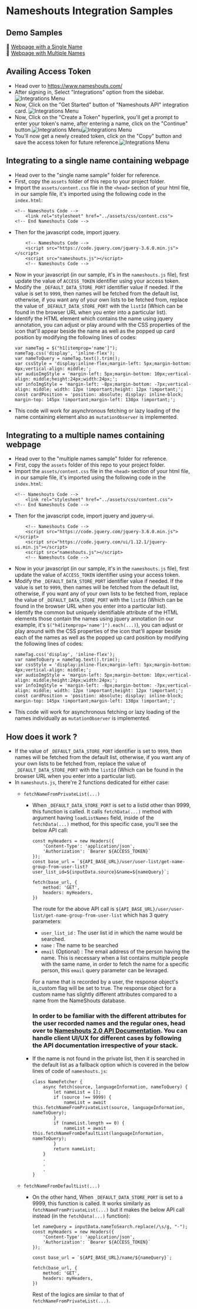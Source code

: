 # Nameshouts Integration Samples
## Demo Samples
📍 [Webpage with a Single Name](https://single-name-integration-nameshouts.netlify.app/)  
📍 [Webpage with Multiple Names](https://multiple-names-integration-nameshouts.netlify.app/)
## Availing Access Token
- Head over to https://www.nameshouts.com/
- After signing in, Select "Integrations" option from the sidebar.![Integrations Menu](https://www.brainlytic.org/images/98a11d4b-94e4-4ca6-a73c-f1536cf5ac961714741371070.png
)
- Now, Click on the "Get Started" button of "Nameshouts API" integration card. ![Integrations Menu](https://www.brainlytic.org/images/942a4343-f639-4c97-96b7-320e6ef88dde1714741286614.png
)
- Now, Click on the "Create a Token" hyperlink, you'll get a prompt to enter your token's name, after entering a name, click on the "Continue" button.![Integrations Menu](https://www.brainlytic.org/images/db3d4edb-e417-40c7-b5a8-e63f093562091714741493127.png
)![Integrations Menu](https://www.brainlytic.org/images/6f8838d2-4537-47fc-9cc1-076c83b85fa01714741531636.png
)
- You'll now get a newly created token, click on the "Copy" button and save the access token for future reference.![Integrations Menu](https://www.brainlytic.org/images/5088df57-dfb7-4e55-b09b-bdc1a43114031714741638705.png
)
## Integrating to a single name containing webpage
- Head over to the "single name sample" folder for reference.
- First, copy the `assets` folder of this repo to your project folder.
- Import the `assets/content.css` file in the `<head>` section of your html file, in our sample file, it's imported using the following code in the `index.html`:
    ```
    <!-- Nameshouts Code -->
        <link rel="stylesheet" href="../assets/css/content.css">
    <!-- End Nameshouts Code -->
    ```
- Then for the javascript code, import jquery.
    ```
        <!-- Nameshouts Code -->
        <script src="https://code.jquery.com/jquery-3.6.0.min.js"></script>
        <script src="nameshouts.js"></script>
        <!-- Nameshouts Code -->
    ```
- Now in your javascript (in our sample, it's in the `nameshouts.js` file), first update the value of `ACCESS_TOKEN` identifier using your access token.
- Modify the `_DEFAULT_DATA_STORE_PORT` identifier value if needed. If the value is set to `9999`, then names will be fetched from the default list, otherwise, if you want any of your own lists to be fetched from, replace the value of `_DEFAULT_DATA_STORE_PORT` with the `listId` (Which can be found in the browser URL when you enter into a particular list).
- Identify the HTML element which contains the name using jquery annotation, you can adjust or play around with the CSS properties of the icon that'll appear beside the name as well as the popped up card position by modifying the following lines of codes:
    ```
    var nameTag = $("h1[itemprop='name']");
    nameTag.css('display', 'inline-flex');
    var nameToQuery = nameTag.text().trim();
    var cssStyle = 'display:inline-flex;margin-left: 5px;margin-bottom: 4px;vertical-align: middle;';
    var audioImgStyle = 'margin-left: 5px;margin-bottom: 10px;vertical-align: middle;height:24px;width:24px;';
    var infoImgStyle = 'margin-left: -8px;margin-bottom: -7px;vertical-align: middle; width: 12px !important;height: 12px !important;';
    const cardPosition = 'position: absolute; display: inline-block; margin-top: 145px !important;margin-left: 130px !important;';
    ```
- This code will work for asynchronous fetching or lazy loading of the name containing element also as `mutationObserver` is implemented.
## Integrating to a multiple names containing webpage
- Head over to the "multiple names sample" folder for reference.
- First, copy the `assets` folder of this repo to your project folder.
- Import the `assets/content.css` file in the `<head>` section of your html file, in our sample file, it's imported using the following code in the `index.html`:
    ```
    <!-- Nameshouts Code -->
        <link rel="stylesheet" href="../assets/css/content.css">
    <!-- End Nameshouts Code -->
    ```
- Then for the javascript code, import jquery and jquery-ui.
    ```
        <!-- Nameshouts Code -->
        <script src="https://code.jquery.com/jquery-3.6.0.min.js"></script>
        <script src="https://code.jquery.com/ui/1.12.1/jquery-ui.min.js"></script>
        <script src="nameshouts.js"></script>
        <!-- Nameshouts Code -->
    ```
- Now in your javascript (in our sample, it's in the `nameshouts.js` file), first update the value of `ACCESS_TOKEN` identifier using your access token.
- Modify the `_DEFAULT_DATA_STORE_PORT` identifier value if needed. If the value is set to `9999`, then names will be fetched from the default list, otherwise, if you want any of your own lists to be fetched from, replace the value of `_DEFAULT_DATA_STORE_PORT` with the `listId` (Which can be found in the browser URL when you enter into a particular list).
- Identify the common but uniquely identifiable attribute of the HTML elements those contain the names using jquery annotation (in our example, it's `$("h4[itemprop='name']").each(...)`), you can adjust or play around with the CSS properties of the icon that'll appear beside each of the names as well as the popped up card position by modifying the following lines of codes:
    ```
    nameTag.css('display', 'inline-flex');
    var nameToQuery = nameTag.text().trim();
    var cssStyle = 'display:inline-flex;margin-left: 5px;margin-bottom: 4px;vertical-align: middle;';
    var audioImgStyle = 'margin-left: 5px;margin-bottom: 10px;vertical-align: middle;height:24px;width:24px;';
    var infoImgStyle = 'margin-left: -8px;margin-bottom: -7px;vertical-align: middle; width: 12px !important;height: 12px !important;';
    const cardPosition = 'position: absolute; display: inline-block; margin-top: 145px !important;margin-left: 130px !important;';
    ```
- This code will work for asynchronous fetching or lazy loading of the names individually as `mutationObserver` is implemented.

## How does it work ?
-  If the value of `_DEFAULT_DATA_STORE_PORT` identifier is set to `9999`, then names will be fetched from the default list, otherwise, if you want any of your own lists to be fetched from, replace the value of `_DEFAULT_DATA_STORE_PORT` with the `listId` (Which can be found in the browser URL when you enter into a particular list).
- In `nameshouts.js`, there're 2 functions dedicated for either case:
    - `fetchNameFromPrivateList(...)`
        - When `_DEFAULT_DATA_STORE_PORT` is set to a listId other than 9999, this function is called. It calls `fetchData(...)` method with argument having `loadListNames` field, inside of the `fetchData(...)` method, for this specific case, you'll see the below API call:
            ```
            const myHeaders = new Headers({
                'Content-Type': 'application/json',
                'Authorization': `Bearer ${ACCESS_TOKEN}`
            });
            const base_url = `${API_BASE_URL}/user/user-list/get-name-group-from-user-list?user_list_id=${inputData.source}&name=${nameQuery}`;

            fetch(base_url, {
                method: 'GET',
                headers: myHeaders,
            })
            ```
            The route for the above API call is `${API_BASE_URL}/user/user-list/get-name-group-from-user-list` which has 3 query parameters:
            - `user_list_id` : The user list id in which the name would be searched.
            - `name` : The name to be searched
            - `email` (Optional) : The email address of the person having the name. This is necessary when a list contains multiple people with the same name, in order to fetch the name for a specific person, this `email` query parameter can be levraged.
            
            For a name that is recorded by a user, the response object's is_custom flag will be set to true. The response object for a custom name has slightly different attributes compared to a name from the NameShouts database.
            ### In order to be familiar with the different attributes for the user recorded names and the regular ones, head over to [Nameshouts 2.0 API Documentation](https://documenter.getpostman.com/view/1200138/VUjPJ5xc#dc4068d1-b087-45c1-9f9a-6b1ee551a787). You can handle client UI/UX for different cases by following the API documentation irrespective of your stack.
        - If the name is not found in the private list, then it is searched in the default list as a fallback option which is covered in the below lines of code of `nameshouts.js`:
            ```
            class NameFetcher {
                async fetch(source, languageInformation, nameToQuery) {
                    let nameList = [];
                    if (source !== 9999) {
                        nameList = await this.fetchNameFromPrivateList(source, languageInformation, nameToQuery);
                    }
                    if (nameList.length == 0) {
                        nameList = await this.fetchNameFromDefaultList(languageInformation, nameToQuery);
                    }
                    return nameList;
                }
                .
                .
                .
            }
            ```

    - `fetchNameFromDefaultList(...)`
        -  On the other hand, When `_DEFAULT_DATA_STORE_PORT` is set to a 9999, this function is called. It works similarly as `fetchNameFromPrivateList(...)` but it makes the below API call instead (in the `fetchData(...)` function):
            ```
            let nameQuery = inputData.nameToSearch.replace(/\s/g, "-");
            const myHeaders = new Headers({
                'Content-Type': 'application/json',
                'Authorization': `Bearer ${ACCESS_TOKEN}`
            });

            const base_url = `${API_BASE_URL}/name/${nameQuery}`;

            fetch(base_url, {
                method: 'GET',
                headers: myHeaders,
            })
            ```
            Rest of the logics are similar to that of `fetchNameFromPrivateList(...)`.